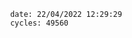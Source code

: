 

                date: 22/04/2022 12:29:29
                cycles: 49560

                         